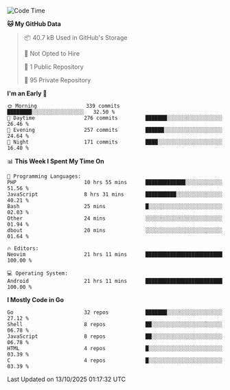 
<!--START_SECTION:waka-->
![Code Time](http://img.shields.io/badge/Code%20Time-6%2C356%20hrs%2058%20mins-blue)

**🐱 My GitHub Data** 

> 📦 40.7 kB Used in GitHub's Storage 
 > 
> 🚫 Not Opted to Hire
 > 
> 📜 1 Public Repository 
 > 
> 🔑 95 Private Repository 
 > 
**I'm an Early 🐤** 

```text
🌞 Morning                339 commits         ████████░░░░░░░░░░░░░░░░░   32.50 % 
🌆 Daytime                276 commits         ███████░░░░░░░░░░░░░░░░░░   26.46 % 
🌃 Evening                257 commits         ██████░░░░░░░░░░░░░░░░░░░   24.64 % 
🌙 Night                  171 commits         ████░░░░░░░░░░░░░░░░░░░░░   16.40 % 
```


📊 **This Week I Spent My Time On** 

```text
💬 Programming Languages: 
PHP                      10 hrs 55 mins      █████████████░░░░░░░░░░░░   51.56 % 
JavaScript               8 hrs 31 mins       ██████████░░░░░░░░░░░░░░░   40.21 % 
Bash                     25 mins             █░░░░░░░░░░░░░░░░░░░░░░░░   02.03 % 
Other                    24 mins             ░░░░░░░░░░░░░░░░░░░░░░░░░   01.94 % 
dbout                    20 mins             ░░░░░░░░░░░░░░░░░░░░░░░░░   01.64 % 

🔥 Editors: 
Neovim                   21 hrs 11 mins      █████████████████████████   100.00 % 

💻 Operating System: 
Android                  21 hrs 11 mins      █████████████████████████   100.00 % 
```

**I Mostly Code in Go** 

```text
Go                       32 repos            ███████░░░░░░░░░░░░░░░░░░   27.12 % 
Shell                    8 repos             ██░░░░░░░░░░░░░░░░░░░░░░░   06.78 % 
JavaScript               8 repos             ██░░░░░░░░░░░░░░░░░░░░░░░   06.78 % 
HTML                     4 repos             █░░░░░░░░░░░░░░░░░░░░░░░░   03.39 % 
C                        4 repos             █░░░░░░░░░░░░░░░░░░░░░░░░   03.39 % 
```




 Last Updated on 13/10/2025 01:17:32 UTC
<!--END_SECTION:waka-->
